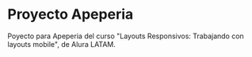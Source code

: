# Proyecto Apeperia

Poyecto para Apeperia del curso "Layouts Responsivos: Trabajando con layouts mobile", de Alura LATAM.
